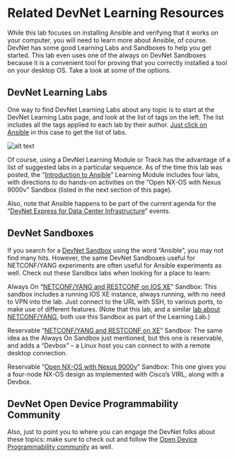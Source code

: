 # Related DevNet Learning Resources

While this lab focuses on installing Ansible and verifying that it works on your computer, you will need to learn more about Ansible, of course. DevNet has some good Learning Labs and Sandboxes to help you get started. This lab even uses one of the always on DevNet Sandboxes because it is a convenient tool for proving that you correctly installed a tool on your desktop OS. Take a look at some of the options.

##  DevNet Learning Labs

One way to find DevNet Learning Labs about any topic is to start at the DevNet Learning Labs page, and look at the list of tags on the left. The list includes all the tags applied to each lab by their author. [Just click on Ansible](https://learninglabs.cisco.com/labs/tags/Ansible/page/1) in this case to get the list of labs.

![alt text](/posts/files/02-ansible-05-home-lab-ansible/assets/images/desktop-5-06.png)

Of course, using a DevNet Learning Module or Track has the advantage of a list of suggested labs in a particular sequence. As of the time this lab was posted, the “[Introduction to Ansible](https://learninglabs.cisco.com/modules/sdx-ansible-intro)” Learning Module includes four labs, with directions to do hands-on activities on the “Open NX-OS with Nexus 9000v” Sandbox (listed in the next section of this page).

Also, note that Ansible happens to be part of the current agenda for the “[DevNet Express for Data Center Infrastructure](https://developer.cisco.com/site/devnet/events-contests/events/?utm_source=DevNet_homepage&utm_campaign=mega%20menu%20%3E%20discover%20%3E%20events%20link)” events.

##  DevNet Sandboxes

If you search for a [DevNet Sandbox](https://devnetsandbox.cisco.com/Saml/Index?ReturnUrl=/) using the word “Ansible”, you may not find many hits. However, the same DevNet Sandboxes useful for NETCONF/YANG experiments are often useful for Ansible experiments as well. Check out these Sandbox labs when looking for a place to learn:

   Always On “[NETCONF/YANG and RESTCONF on IOS XE](https://devnetsandbox.cisco.com/RM/Diagram/Index/27d9747a-db48-4565-8d44-df318fce37ad?diagramType=Topology)” Sandbox: This sandbox includes a running IOS XE instance, always running, with no need to VPN into the lab. Just connect to the URL with SSH, to various ports, to make use of different features. (Note that this lab, and a similar [lab about NETCONF/YANG](https://learninglabs.cisco.com:8867/labs/02-netconfyang-04-home-lab-netconf-yang), both use this Sandbox as part of the Learning Lab.)

   Reservable “[NETCONF/YANG and RESTCONF on XE](https://devnetsandbox.cisco.com/RM/Diagram/Index/32b0ae9b-3960-469f-8852-2a03389063d9?diagramType=Topology)” Sandbox: The same idea as the Always On Sandbox just mentioned, but this one is reservable, and adds a “Devbox” – a Linux host you can connect to with a remote desktop connection.

   Reservable “[Open NX-OS with Nexus 9000v](https://devnetsandbox.cisco.com/RM/Diagram/Index/1e9b57ff-9e64-4c68-93e5-f0f0a8c6f22c?diagramType=Topology)” Sandbox: This one gives you a four-node NX-OS design as implemented with Cisco’s VIRL, along with a Devbox.

##  DevNet Open Device Programmability Community

Also, just to point you to where you can engage the DevNet folks about these topics: make sure to check out and follow the [Open Device Programmability community](https://communities.cisco.com/community/developer/odp) as well.
